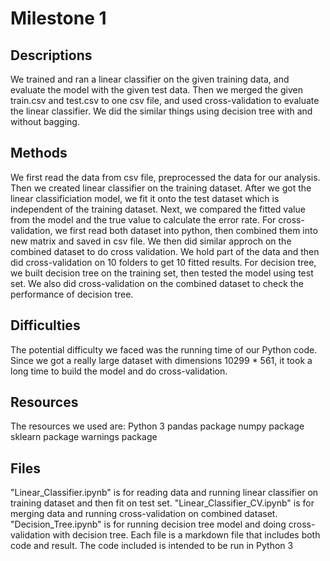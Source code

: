 Milestone 1
===========

Descriptions
-------
We trained and ran a linear classifier on the given training data, and evaluate the model with the given test data.
Then we merged the given train.csv and test.csv to one csv file, and used cross-validation to evaluate the linear classifier.
We did the similar things using decision tree with and without bagging.

Methods
-------
We first read the data from csv file, preprocessed the data for our analysis. Then we created linear classifier on the training dataset.
After we got the linear classificiation model, we fit it onto the test dataset which is independent of the training dataset.
Next, we compared the fitted value from the model and the true value to calculate the error rate.
For cross-validation, we first read both dataset into python, then combined them into new matrix and saved in csv file.
We then did similar approch on the combined dataset to do cross validation. 
We hold part of the data and then did cross-validation on 10 folders to get 10 fitted results.
For decision tree, we built decision tree on the training set, then tested the model using test set.
We also did cross-validation on the combined dataset to check the performance of decision tree.

Difficulties
-------
The potential difficulty we faced was the running time of our Python code. 
Since we got a really large dataset with dimensions 10299 * 561, it took a long time to build the model and do cross-validation.

Resources
-------
The resources we used are:
Python 3
pandas package
numpy package
sklearn package
warnings package

Files
-------
"Linear_Classifier.ipynb" is for reading data and running linear classifier on training dataset and then fit on test set.
"Linear_Classifier_CV.ipynb" is for merging data and running cross-validation on combined dataset.
"Decision_Tree.ipynb" is for running decision tree model and doing cross-validation with decision tree.
Each file is a markdown file that includes both code and result. The code included is intended to be run in Python 3

